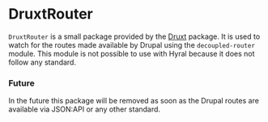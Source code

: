 # DruxtRouter
`DruxtRouter` is a small package provided by the [Druxt](https://router.druxtjs.org/) package. It is used to watch for the routes made available by Drupal using the `decoupled-router` module. This module is not possible to use with Hyral because it does not follow any standard.

### **Future**
In the future this package will be removed as soon as the Drupal routes are available via JSON:API or any other standard.